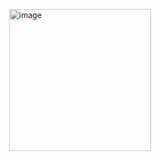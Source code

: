 <img width="255" alt="image" src="https://github.com/user-attachments/assets/72c3d04f-6569-4705-a5c4-95993a8c909f" />
